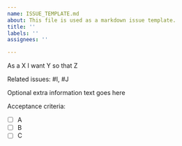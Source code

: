 ```yaml
---
name: ISSUE_TEMPLATE.md
about: This file is used as a markdown issue template.
title: ''
labels: ''
assignees: ''

---
```


As a X I want Y so that Z

Related issues: #I, #J

Optional extra information text goes here

Acceptance criteria:

- [ ] A
- [ ] B
- [ ] C
